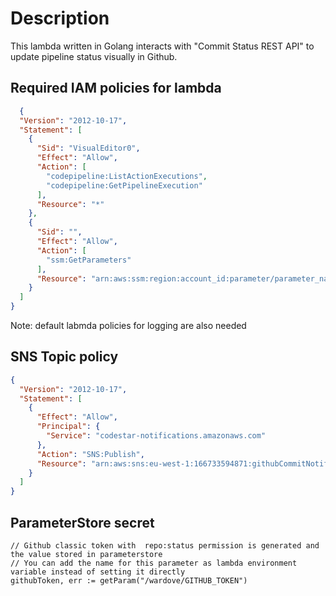 # Description
This lambda written in Golang interacts with "Commit Status REST API" to update pipeline status visually in Github.

## Required IAM policies for lambda

```json
  {
  "Version": "2012-10-17",
  "Statement": [
    {
      "Sid": "VisualEditor0",
      "Effect": "Allow",
      "Action": [
        "codepipeline:ListActionExecutions",
        "codepipeline:GetPipelineExecution"
      ],
      "Resource": "*"
    },
    {
      "Sid": "",
      "Effect": "Allow",
      "Action": [
        "ssm:GetParameters"
      ],
      "Resource": "arn:aws:ssm:region:account_id:parameter/parameter_name"
    }
  ]
}
```
Note: default labmda policies for logging are also needed

## SNS Topic policy

```json
{
  "Version": "2012-10-17",
  "Statement": [
    {
      "Effect": "Allow",
      "Principal": {
        "Service": "codestar-notifications.amazonaws.com"
      },
      "Action": "SNS:Publish",
      "Resource": "arn:aws:sns:eu-west-1:166733594871:githubCommitNotifier"
    }
  ]
}
```
## ParameterStore secret
```golang
// Github classic token with  repo:status permission is generated and the value stored in parameterstore
// You can add the name for this parameter as lambda environment variable instead of setting it directly
githubToken, err := getParam("/wardove/GITHUB_TOKEN")
```